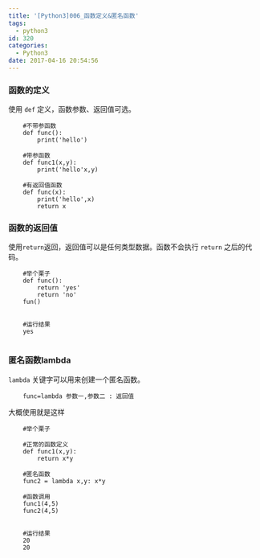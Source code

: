 ```yaml
---
title: '[Python3]006_函数定义&匿名函数'
tags:
  - python3
id: 320
categories:
  - Python3
date: 2017-04-16 20:54:56
---
```


### 函数的定义

使用 `def` 定义，函数参数、返回值可选。

```
    #不带参函数
    def func():
        print('hello')

    #带参函数
    def func1(x,y):
        print('hello'x,y)

    #有返回值函数
    def func(x):
        print('hello',x)
        return x
```


### 函数的返回值

使用`return`返回，返回值可以是任何类型数据。函数不会执行 `return` 之后的代码。

```
    #举个栗子
    def func():
        return 'yes'
        return 'no'
    fun()
     

    #运行结果
    yes
     
```

### 匿名函数lambda

`lambda` 关键字可以用来创建一个匿名函数。

```
    func=lambda 参数一,参数二 : 返回值
```

大概使用就是这样      

```
    #举个栗子

    #正常的函数定义
    def func1(x,y):
        return x*y

    #匿名函数
    func2 = lambda x,y: x*y

    #函数调用
    func1(4,5)
    func2(4,5)
     

    #运行结果
    20
    20 
```